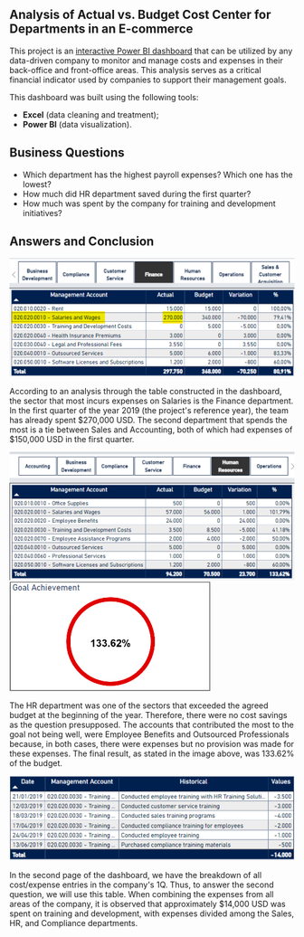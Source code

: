 ## Analysis of Actual vs. Budget Cost Center for Departments in an E-commerce
This project is an [interactive Power BI dashboard](https://app.powerbi.com/view?r=eyJrIjoiYTVkZmQyMzItNDI2YS00MGNlLTk1OWUtZGFkMjU4YTE0ZWYzIiwidCI6Ijc3YjdkYTEzLTdiNTgtNGRkMi05MTI4LWEyNzhhMjc4MWRhMCJ9) that can be utilized by any data-driven company to monitor and manage costs and expenses in their back-office and front-office areas. This analysis serves as a critical financial indicator used by companies to support their management goals.

This dashboard was built using the following tools:
- **Excel** (data cleaning and treatment);
- **Power BI** (data visualization).

## Business Questions
- Which department has the highest payroll expenses? Which one has the lowest?
- How much did HR department saved during the first quarter?
- How much was spent by the company for training and development initiatives?
  
## Answers and Conclusion


![Finance](fin_sal.png)

According to an analysis through the table constructed in the dashboard, the sector that most incurs expenses on Salaries is the Finance department. In the first quarter of the year 2019 (the project's reference year), the team has already spent $270,000 USD. The second department that spends the most is a tie between Sales and Accounting, both of which had expenses of $150,000 USD in the first quarter.


![HRActualBudget](hr_actual_budget2.png)
![HRGoal](hr_%.png)

The HR department was one of the sectors that exceeded the agreed budget at the beginning of the year. Therefore, there were no cost savings as the question presupposed.
The accounts that contributed the most to the goal not being well, were Employee Benefits and Outsourced Professionals because, in both cases, there were expenses but no provision was made for these expenses. The final result, as stated in the image above, was 133.62% of the budget.


![TrainingEntries](training_entries.png)

In the second page of the dashboard, we have the breakdown of all cost/expense entries in the company's 1Q. Thus, to answer the second question, we will use this table.
When combining the expenses from all areas of the company, it is observed that approximately $14,000 USD was spent on training and development, with expenses divided among the Sales, HR, and Compliance departments.
